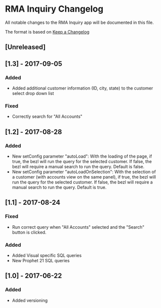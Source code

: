# RMA Inquiry Changelog
All notable changes to the RMA Inquiry app will be documented in this file.

The format is based on [Keep a Changelog](http://keepachangelog.com/en/1.0.0/)

## [Unreleased]

## [1.3] - 2017-09-05
### Added
- Added additional customer information (ID, city, state) to the customer select drop down list

### Fixed
- Correctly search for "All Accounts"

## [1.2] - 2017-08-28
### Added
- New setConfig parameter "autoLoad": With the loading of the page, if true, the bezl will run the query for the selected customer. If false, the bezl will require a manual search to run the query. Default is false.
- New setConfig parameter "autoLoadOnSelection": With the selection of a customer (with accounts view on the same panel), if true, the bezl will run the query for the selected customer. If false, the bezl will require a manual search to run the query. Default is true.

## [1.1] - 2017-08-24
### Fixed
- Run correct query when "All Accounts" selected and the "Search" button is clicked.

### Added
- Added Visual specific SQL queries
- New Prophet 21 SQL queries

## [1.0] - 2017-06-22
### Added
- Added versioning
